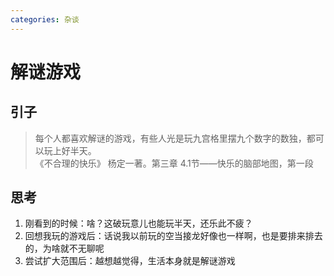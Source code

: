 ```yaml
---
categories: 杂谈
---
```


# 解谜游戏

## 引子

> 每个人都喜欢解谜的游戏，有些人光是玩九宫格里摆九个数字的数独，都可以玩上好半天。  
> 《不合理的快乐》 杨定一著。第三章 4.1节——快乐的脑部地图，第一段

## 思考

1. 刚看到的时候：啥？这破玩意儿也能玩半天，还乐此不疲？
2. 回想我玩的游戏后：话说我以前玩的空当接龙好像也一样啊，也是要排来排去的，为啥就不无聊呢
3. 尝试扩大范围后：越想越觉得，生活本身就是解谜游戏
